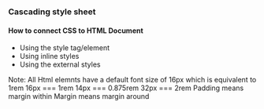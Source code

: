 ### Cascading style sheet

#### How to connect CSS to HTML Document
- Using the style tag/element
- Using inline styles
- Using the external styles

Note: All Html elemnts have a default font size of 16px which is equivalent to 1rem
16px === 1rem
14px === 0.875rem
32px === 2rem
Padding means margin within
Margin means margin around